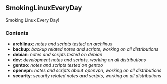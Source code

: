 ## SmokingLinuxEveryDay
Smoking Linux Every Day!

### Contents
* **archlinux**: *notes and scripts tested on archlinux*
* **backup**: *backup related notes and scripts, working on all distributions*
* **debian**: *notes and scripts tested on debian*
* **dev**: *development notes and scripts, working on all distributions*
* **gentoo**: *notes and scripts tested on gentoo*
* **openvpn**: *notes and scripts about openvpn, working on all distributions*
* **security**: *security related notes and scripts, working on all distributions*

